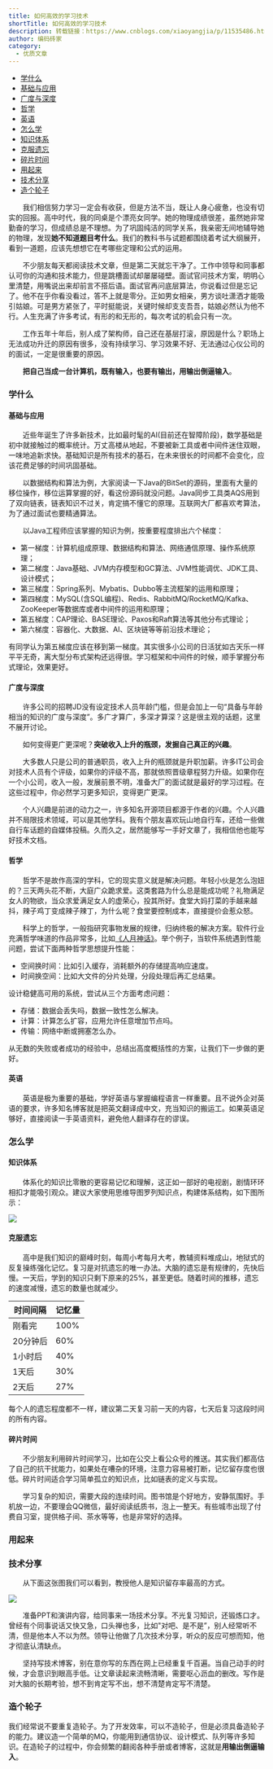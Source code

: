 ```yaml
---
title: 如何高效的学习技术
shortTitle: 如何高效的学习技术
description: 转载链接：https://www.cnblogs.com/xiaoyangjia/p/11535486.html
author: 编码砖家
category:
  - 优质文章
---
```


*   [学什么](#what)
*   [基础与应用](#base)
*   [广度与深度](#wide)
*   [哲学](#philosophy)
*   [英语](#english)
*   [怎么学](#how)
*   [知识体系](#system)
*   [克服遗忘](#forget)
*   [碎片时间](#fragment)
*   [用起来](#use)
*   [技术分享](#share)
*   [造个轮子](#wheel)

  我们相信努力学习一定会有收获，但是方法不当，既让人身心疲惫，也没有切实的回报。高中时代，我的同桌是个漂亮女同学。她的物理成绩很差，虽然她非常勤奋的学习，但成绩总是不理想。为了巩固纯洁的同学关系，我亲密无间地辅导她的物理，发现**她不知道题目考什么**。我们的教科书与试题都围绕着考试大纲展开，看到一道题，应该先想想它在考哪些定理和公式的运用。  

  不少朋友每天都阅读技术文章，但是第二天就忘干净了。工作中领导和同事都认可你的沟通和技术能力，但是跳槽面试却屡屡碰壁。面试官问技术方案，明明心里清楚，用嘴说出来却前言不搭后语。面试官再问底层算法，你说看过但是忘记了。他不在乎你看没看过，答不上就是零分。正如男女相亲，男方谈吐潇洒才能吸引姑娘。可是男方紧张了，平时挺能说，关键时候却支支吾吾，姑娘必然认为他不行。人生充满了许多考试，有形的和无形的，每次考试的机会只有一次。  

  工作五年十年后，别人成了架构师，自己还在基层打滚，原因是什么？职场上无法成功升迁的原因有很多，没有持续学习、学习效果不好、无法通过心仪公司的的面试，一定是很重要的原因。  

  **把自己当成一台计算机，既有输入，也要有输出，用输出倒逼输入**。

### 学什么

#### 基础与应用

  近些年诞生了许多新技术，比如最时髦的AI(目前还在智障阶段)，数学基础是初中就接触过的概率统计。万丈高楼从地起，不要被新工具或者中间件迷住双眼，一味地追新求快。基础知识是所有技术的基石，在未来很长的时间都不会变化，应该花费足够的时间巩固基础。  

  以数据结构和算法为例，大家阅读一下Java的BitSet的源码，里面有大量的移位操作，移位运算掌握的好，看这份源码就没问题。Java同步工具类AQS用到了双向链表，链表知识不过关，肯定搞不懂它的原理。互联网大厂都喜欢考算法，为了通过面试也要精通算法。  

  以Java工程师应该掌握的知识为例，按重要程度排出六个梯度：

*   第一梯度：计算机组成原理、数据结构和算法、网络通信原理、操作系统原理；
*   第二梯度：Java基础、JVM内存模型和GC算法、JVM性能调优、JDK工具、设计模式；
*   第三梯度：Spring系列、Mybatis、Dubbo等主流框架的运用和原理；
*   第四梯度：MySQL(含SQL编程)、Redis、RabbitMQ/RocketMQ/Kafka、ZooKeeper等数据库或者中间件的运用和原理；
*   第五梯度：CAP理论、BASE理论、Paxos和Raft算法等其他分布式理论；
*   第六梯度：容器化、大数据、AI、区块链等等前沿技术理论；

有同学认为第五梯度应该在移到第一梯度。其实很多小公司的日活犹如古天乐一样平平无奇，离大型分布式架构还远得很。学习框架和中间件的时候，顺手掌握分布式理论，效果更好。

#### 广度与深度

  许多公司的招聘JD没有设定技术人员年龄门槛，但是会加上一句“具备与年龄相当的知识的广度与深度”。多广才算广，多深才算深？这是很主观的话题，这里不展开讨论。  

  如何变得更广更深呢？**突破收入上升的瓶颈，发掘自己真正的兴趣**。  

  大多数人只是公司的普通职员，收入上升的瓶颈就是升职加薪。许多IT公司会对技术人员有个评级，如果你的评级不高，那就依照晋级章程努力升级。如果你在一个小公司，收入一般，发展前景不明，准备大厂的面试就是最好的学习过程。在这些过程中，你必然学习更多知识，变得更广更深。  

  个人兴趣是前进的动力之一，许多知名开源项目都源于作者的兴趣。个人兴趣并不局限技术领域，可以是其他学科。我有个朋友喜欢玩山地自行车，还给一些做自行车话题的自媒体投稿。久而久之，居然能够写一手好文章了，我相信他也能写好技术文档。

#### 哲学

  哲学不是故作高深的学科，它的现实意义就是解决问题。年轻小伙是怎么泡妞的？三天两头花不断，大庭广众跪求爱。这类套路为什么总是能成功呢？礼物满足女人的物欲，当众求爱满足女人的虚荣心，投其所好。食堂大妈打菜的手越来越抖，辣子鸡丁变成辣子辣丁，为什么呢？食堂要控制成本，直接提价会惹众怒。  

  科学上的哲学，一般指研究事物发展的规律，归纳终极的解决方案。软件行业充满哲学味道的作品非常多，比如[《人月神话》](https://item.jd.com/12401749.html)。举个例子，当软件系统遇到性能问题，尝试下面两种哲学思想提升性能：

*   空间换时间：比如引入缓存，消耗额外的存储提高响应速度。
*   时间换空间：比如大文件的分片处理，分段处理后再汇总结果。

设计稳健高可用的系统，尝试从三个方面考虑问题：

*   存储：数据会丢失吗，数据一致性怎么解决。
*   计算：计算怎么扩容，应用允许任意增加节点吗。
*   传输：网络中断或拥塞怎么办。

从无数的失败或者成功的经验中，总结出高度概括性的方案，让我们下一步做的更好。

#### 英语

  英语是极为重要的基础，学好英语与掌握编程语言一样重要。且不说外企对英语的要求，许多知名博客就是把英文翻译成中文，充当知识的搬运工。如果英语足够好，直接阅读一手英语资料，避免他人翻译存在的谬误。

### 怎么学

#### 知识体系

  体系化的知识比零散的更容易记忆和理解，这正如一部好的电视剧，剧情环环相扣才能吸引观众。建议大家使用思维导图罗列知识点，构建体系结构，如下图所示：

![](https://img2018.cnblogs.com/blog/31085/201906/31085-20190607182832666-1215142380.png)

#### 克服遗忘

  高中是我们知识的巅峰时刻，每周小考每月大考，教辅资料堆成山，地狱式的反复操练强化记忆。复习是对抗遗忘的唯一办法。大脑的遗忘是有规律的，先快后慢。一天后，学到的知识只剩下原来的25%，甚至更低。随着时间的推移，遗忘的速度减慢，遗忘的数量也就减少。

时间间隔|记忆量|
---|---|
刚看完|100%|
20分钟后|60%|
1小时后|40%|
1天后|30%|
2天后|27%|

每个人的遗忘程度都不一样，建议第二天复习前一天的内容，七天后复习这段时间的所有内容。

#### 碎片时间

  不少朋友利用碎片时间学习，比如在公交上看公众号的推送。其实我们都高估了自己的抗干扰能力，如果处在嘈杂的环境，注意力容易被打断，记忆留存度也很低。碎片时间适合学习简单孤立的知识点，比如链表的定义与实现。  

  学习复杂的知识，需要大段的连续时间。图书馆是个好地方，安静氛围好。手机放一边，不要理会QQ微信，最好阅读纸质书，泡上一整天。有些城市出现了付费自习室，提供格子间、茶水等等，也是非常好的选择。

### 用起来

### 技术分享

  从下面这张图我们可以看到，教授他人是知识留存率最高的方式。  

![](https://img2018.cnblogs.com/blog/31085/201905/31085-20190527232022474-1815067006.png)

  准备PPT和演讲内容，给同事来一场技术分享。不光复习知识，还锻炼口才。曾经有个同事说话又快又急，口头禅也多，比如"对吧、是不是”，别人经常听不清，但是他本人不以为然。领导让他做了几次技术分享，听众的反应可想而知，他才彻底认清缺点。  

  坚持写技术博客，别在意你写的东西在网上已经重复千百遍。当自己动手的时候，才会意识到眼高手低。让文章读起来流畅清晰，需要呕心沥血的删改。写作是对大脑的长期考验，想不到肯定写不出，想不清楚肯定写不清楚。

### 造个轮子

我们经常说不要重复造轮子。为了开发效率，可以不造轮子，但是必须具备造轮子的能力。建议造一个简单的MQ，你能用到通信协议、设计模式、队列等许多知识。在造轮子的过程中，你会频繁的翻阅各种手册或者博客，这就是**用输出倒逼输入**。